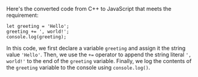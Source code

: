 Here's the converted code from C++ to JavaScript that meets the requirement:
```
let greeting = 'Hello';
greeting += ', world!';
console.log(greeting);
```
In this code, we first declare a variable `greeting` and assign it the string value `'Hello'`. Then, we use the `+=` operator to append the string literal `', world!'` to the end of the `greeting` variable. Finally, we log the contents of the `greeting` variable to the console using `console.log()`.

